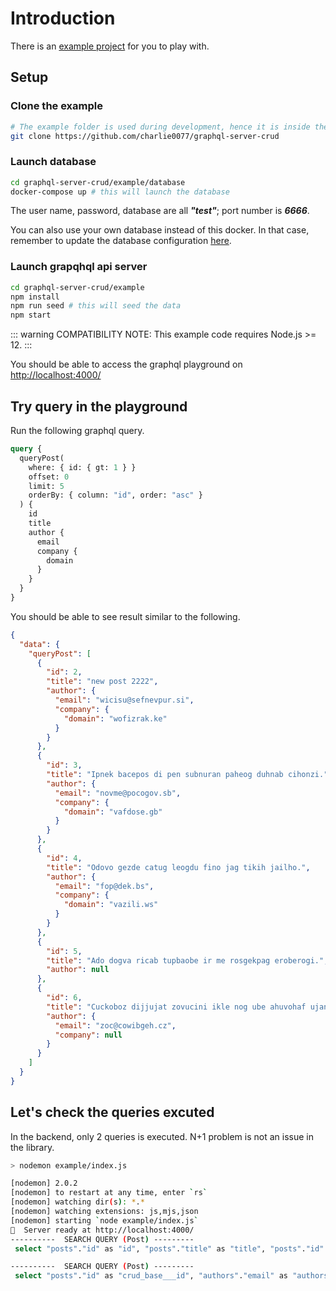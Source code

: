 # Introduction

There is an [example project](https://github.com/charlie0077/graphql-server-crud/tree/master/example) for you to play with. 

## Setup
### Clone the example
```sh
# The example folder is used during development, hence it is inside the main repo
git clone https://github.com/charlie0077/graphql-server-crud
```

### Launch database
```sh
cd graphql-server-crud/example/database
docker-compose up # this will launch the database
```

The user name, password, database are all **_"test"_**; port number is **_6666_**. 

You can also use your own database instead of this docker. In that case, remember to update the database configuration [here](https://github.com/charlie0077/graphql-server-crud/blob/master/example/knexfile.js#L6-L9).


### Launch grapqhql api server
```sh
cd graphql-server-crud/example
npm install
npm run seed # this will seed the data
npm start
```
::: warning 
COMPATIBILITY NOTE: This example code requires Node.js >= 12.
:::

You should be able to access the graphql playground on [http://localhost:4000/](http://localhost:4000/)

## Try query in the playground
Run the following graphql query. 
```graphql
query {
  queryPost(
    where: { id: { gt: 1 } }
    offset: 0
    limit: 5
    orderBy: { column: "id", order: "asc" }
  ) {
    id
    title
    author {
      email
      company {
        domain
      }
    }
  }
}
```

You should be able to see result similar to the following.
```json
{
  "data": {
    "queryPost": [
      {
        "id": 2,
        "title": "new post 2222",
        "author": {
          "email": "wicisu@sefnevpur.si",
          "company": {
            "domain": "wofizrak.ke"
          }
        }
      },
      {
        "id": 3,
        "title": "Ipnek bacepos di pen subnuran paheog duhnab cihonzi.",
        "author": {
          "email": "novme@pocogov.sb",
          "company": {
            "domain": "vafdose.gb"
          }
        }
      },
      {
        "id": 4,
        "title": "Odovo gezde catug leogdu fino jag tikih jailho.",
        "author": {
          "email": "fop@dek.bs",
          "company": {
            "domain": "vazili.ws"
          }
        }
      },
      {
        "id": 5,
        "title": "Ado dogva ricab tupbaobe ir me rosgekpag eroberogi.",
        "author": null
      },
      {
        "id": 6,
        "title": "Cuckoboz dijjujat zovucini ikle nog ube ahuvohaf ujane.",
        "author": {
          "email": "zoc@cowibgeh.cz",
          "company": null
        }
      }
    ]
  }
}
```

## Let's check the queries excuted
In the backend, only 2 queries is executed. N+1 problem is not an issue in the library.
```sh
> nodemon example/index.js

[nodemon] 2.0.2
[nodemon] to restart at any time, enter `rs`
[nodemon] watching dir(s): *.*
[nodemon] watching extensions: js,mjs,json
[nodemon] starting `node example/index.js`
🚀  Server ready at http://localhost:4000/ 
----------  SEARCH QUERY (Post) ---------
 select "posts"."id" as "id", "posts"."title" as "title", "posts"."id" as "id" from "posts" where "posts"."id" > 1 order by "posts"."id" asc limit 5

----------  SEARCH QUERY (Post) ---------
 select "posts"."id" as "crud_base___id", "authors"."email" as "authors___email", "authors"."id" as "authors___id", "companies"."domain" as "companies___domain", "companies"."id" as "companies___id" from "posts" left join "authors" on "posts"."author_id" = "authors"."id" left join "companies" on "authors"."company_id" = "companies"."id" where "posts"."id" in (2, 3, 4, 5, 6)

```